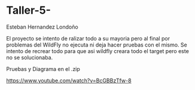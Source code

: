 # Taller-5-

Esteban Hernandez Londoño

El proyecto se intento de ralizar todo a su mayoria pero al final por problemas del WildFly no ejecuta ni deja hacer pruebas con el mismo. Se intento de recrear todo para que asi wildfly creara todo el target pero este no se solucionaba.

Pruebas y Diagrama en el .zip

https://www.youtube.com/watch?v=BcGBBzTfw-8
